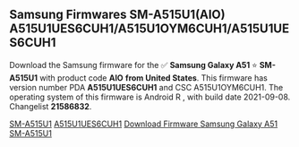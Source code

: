 <h2>Samsung Firmwares SM-A515U1(AIO) A515U1UES6CUH1/A515U1OYM6CUH1/A515U1UES6CUH1</h2>
Download the Samsung firmware for the ✅ <strong>Samsung Galaxy A51 </strong> ⭐ <strong>SM-A515U1</strong> with product code <strong>AIO</strong> <strong> from United States</strong>. This firmware has version number PDA <strong>A515U1UES6CUH1</strong> and CSC A515U1OYM6CUH1. The operating system of this firmware is Android R , with build date 2021-09-08. Changelist <strong>21586832</strong>.


[SM-A515U1](https://samfirm.shop/samsung/model/SM-A515U1)
[A515U1UES6CUH1](https://samfirm.shop/samsung/pda/A515U1UES6CUH1)
[Download Firmware Samsung Galaxy A51 SM-A515U1](https://samfirm.shop/samsung/firmware/453979)
